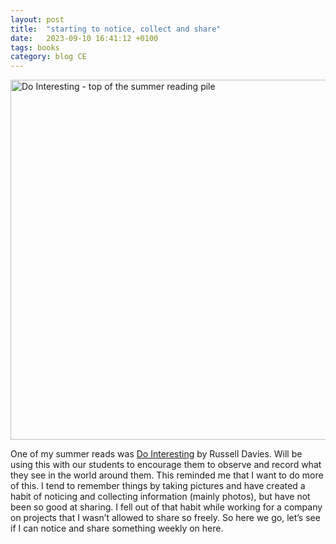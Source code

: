 ```yaml
---
layout: post
title:  "starting to notice, collect and share"
date:   2023-09-10 16:41:12 +0100
tags: books
category: blog CE
---
```


<a href="https://flic.kr/p/2p3BBJ3" title="Do Interesting - top of the summer reading pile"><img src="https://live.staticflickr.com/65535/53194480298_d794cd0e53_b.jpg" width="1024" height="576" alt="Do Interesting - top of the summer reading pile"/></a>

One of my summer reads was [Do Interesting](https://www.counter-print.co.uk/products/do-interesting) by Russell Davies. Will be using this with our students to encourage them to observe and record what they see in the world around them. This reminded me that I want to do more of this. I tend to remember things by taking pictures and have created a habit of noticing and collecting information (mainly photos), but have not been so good at sharing. I fell out of that habit while working for a company on projects that I wasn’t allowed to share so freely. So here we go, let’s see if I can notice and share something weekly on here.

